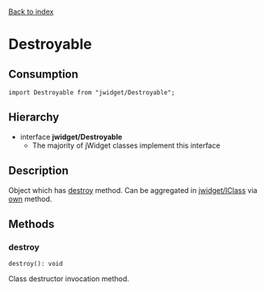 [Back to index](../README.md)

# Destroyable

## Consumption

	import Destroyable from "jwidget/Destroyable";

## Hierarchy

* interface **jwidget/Destroyable**
    * The majority of jWidget classes implement this interface

## Description

Object which has [destroy](#destroy) method. Can be aggregated in [jwidget/IClass](IClass.md) via [own](IClass.md#own) method.

## Methods

### destroy

	destroy(): void

Class destructor invocation method.
